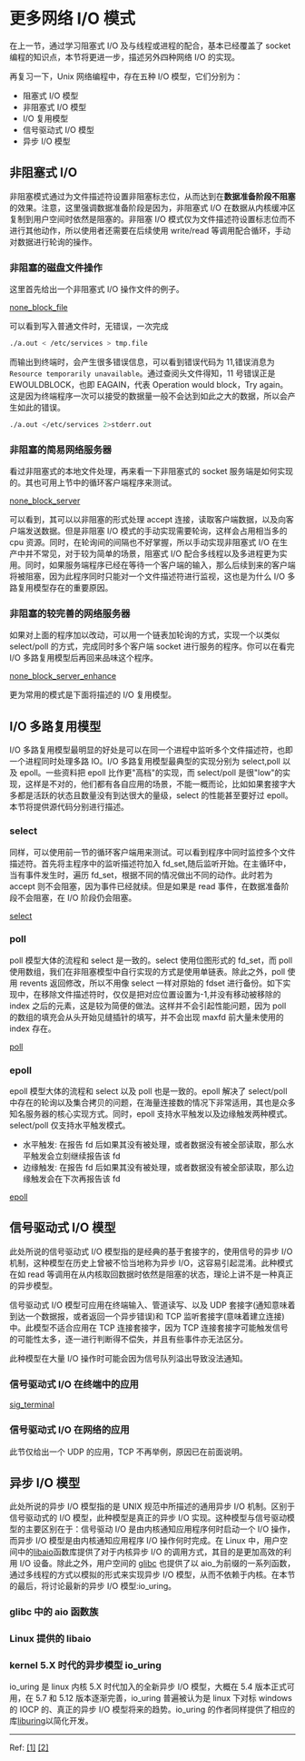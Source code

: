 # 更多网络 I/O 模式

在上一节，通过学习阻塞式 I/O 及与线程或进程的配合，基本已经覆盖了 socket 编程的知识点，本节将更进一步，描述另外四种网络 I/O 的实现。

再复习一下，Unix 网络编程中，存在五种 I/O 模型，它们分别为：

- 阻塞式 I/O 模型
- 非阻塞式 I/O 模型
- I/O 复用模型
- 信号驱动式 I/O 模型
- 异步 I/O 模型

## 非阻塞式 I/O

非阻塞模式通过为文件描述符设置非阻塞标志位，从而达到在**数据准备阶段不阻塞**的效果。注意，这里强调数据准备阶段是因为，非阻塞式 I/O 在数据从内核缓冲区复制到用户空间时依然是阻塞的。非阻塞 I/O 模式仅为文件描述符设置标志位而不进行其他动作，所以使用者还需要在后续使用 write/read 等调用配合循环，手动对数据进行轮询的操作。

### 非阻塞的磁盘文件操作

这里首先给出一个非阻塞式 I/O 操作文件的例子。

[none_block_file](../src/network/advanced_io/none_block_file.c ':include')

可以看到写入普通文件时，无错误，一次完成

```bash
./a.out < /etc/services > tmp.file
```

而输出到终端时，会产生很多错误信息，可以看到错误代码为 11,错误消息为`Resource temporarily unavailable`。通过查阅头文件得知，11 号错误正是 EWOULDBLOCK，也即 EAGAIN，代表 Operation would block，Try again。这是因为终端程序一次可以接受的数据量一般不会达到如此之大的数据，所以会产生如此的错误。

```bash
./a.out </etc/services 2>stderr.out
```

### 非阻塞的简易网络服务器

看过非阻塞式的本地文件处理，再来看一下非阻塞式的 socket 服务端是如何实现的。其也可用上节中的循环客户端程序来测试。

[none_block_server](../src/network/advanced_io/none_block_server.c ':include')

可以看到，其可以以非阻塞的形式处理 accept 连接，读取客户端数据，以及向客户端发送数据。但是非阻塞 I/O 模式的手动实现需要轮询，这样会占用相当多的 cpu 资源。同时，在轮询间的间隔也不好掌握，所以手动实现非阻塞式 I/O 在生产中并不常见，对于较为简单的场景，阻塞式 I/O 配合多线程以及多进程更为实用。同时，如果服务端程序已经在等待一个客户端的输入，那么后续到来的客户端将被阻塞，因为此程序同时只能对一个文件描述符进行监视，这也是为什么 I/O 多路复用模型存在的重要原因。

### 非阻塞的较完善的网络服务器

如果对上面的程序加以改动，可以用一个链表加轮询的方式，实现一个以类似 select/poll 的方式，完成同时多个客户端 socket 进行服务的程序。你可以在看完 I/O 多路复用模型后再回来品味这个程序。

[none_block_server_enhance](../src/network/advanced_io/none_block_server_enhance.c ':include')

更为常用的模式是下面将描述的 I/O 复用模型。

## I/O 多路复用模型

I/O 多路复用模型最明显的好处是可以在同一个进程中监听多个文件描述符，也即一个进程同时处理多路 IO。I/O 多路复用模型最典型的实现分别为 select,poll 以及 epoll。一些资料把 epoll 比作更"高档"的实现，而 select/poll 是很"low"的实现，这样是不对的，他们都有各自应用的场景，不能一概而论，比如如果套接字大多都是活跃的状态且数量没有到达很大的量级，select 的性能甚至要好过 epoll。本节将提供源代码分别进行描述。

### select

同样，可以使用前一节的循环客户端用来测试。可以看到程序中同时监控多个文件描述符。首先将主程序中的监听描述符加入 fd_set,随后监听开始。在主循环中，当有事件发生时，遍历 fd_set，根据不同的情况做出不同的动作。此时若为 accept 则不会阻塞，因为事件已经就续。但是如果是 read 事件，在数据准备阶段不会阻塞，在 I/O 阶段仍会阻塞。

[select](../src/network/advanced_io/select.c ':include')

### poll

poll 模型大体的流程和 select 是一致的。select 使用位图形式的 fd_set，而 poll 使用数组，我们在非阻塞模型中自行实现的方式是使用单链表。除此之外，poll 使用 revents 返回修改，所以不用像 select 一样对原始的 fdset 进行备份。如下实现中，在移除文件描述符时，仅仅是把对应位置设置为-1,并没有移动被移除的 index 之后的元素，这是较为简便的做法。这样并不会引起性能问题，因为 poll 的数组的填充会从头开始见缝插针的填写，并不会出现 maxfd 前大量未使用的 index 存在。

[poll](../src/network/advanced_io/poll.c ':include')

### epoll

epoll 模型大体的流程和 select 以及 poll 也是一致的。epoll 解决了 select/poll 中存在的轮询以及集合拷贝的问题，在海量连接数的情况下非常适用，其也是众多知名服务器的核心实现方式。同时，epoll 支持水平触发以及边缘触发两种模式。select/poll 仅支持水平触发模式。

- 水平触发: 在报告 fd 后如果其没有被处理，或者数据没有被全部读取，那么水平触发会立刻继续报告该 fd
- 边缘触发: 在报告 fd 后如果其没有被处理，或者数据没有被全部读取，那么边缘触发会在下次再报告该 fd

[epoll](../src/network/advanced_io/epoll.c ':include')

## 信号驱动式 I/O 模型

此处所说的信号驱动式 I/O 模型指的是经典的基于套接字的，使用信号的异步 I/O 机制，这种模型在历史上曾被不恰当地称为异步 I/O，这容易引起混淆。此种模式在如 read 等调用在从内核取回数据时依然是阻塞的状态，理论上讲不是一种真正的异步模型。

信号驱动式 I/O 模型可应用在终端输入、管道读写、以及 UDP 套接字(通知意味着到达一个数据报，或者返回一个异步错误)和 TCP 监听套接字(意味着建立连接)中。此模型不适合应用在 TCP 连接套接字，因为 TCP 连接套接字可能触发信号的可能性太多，逐一进行判断得不偿失，并且有些事件亦无法区分。

此种模型在大量 I/O 操作时可能会因为信号队列溢出导致没法通知。

### 信号驱动式 I/O 在终端中的应用

[sig_terminal](../src/network/advanced_io/sig_terminal.c ':include')

### 信号驱动式 I/O 在网络的应用

此节仅给出一个 UDP 的应用，TCP 不再举例，原因已在前面说明。

## 异步 I/O 模型

此处所说的异步 I/O 模型指的是 UNIX 规范中所描述的通用异步 I/O 机制。区别于信号驱动式的 I/O 模型，此种模型是真正的异步 I/O 实现。这种模型与信号驱动模型的主要区别在于：信号驱动 I/O 是由内核通知应用程序何时启动一个 I/O 操作，而异步 I/O 模型是由内核通知应用程序 I/O 操作何时完成。在 Linux 中，用户空间中的[libaio](https://archlinux.org/packages/core/x86_64/libaio/)函数库提供了对于内核异步 I/O 的调用方式，其目的是更加高效的利用 I/O 设备。除此之外，用户空间的 [glibc](https://archlinux.org/packages/core/x86_64/glibc/) 也提供了以 aio\_为前缀的一系列函数，通过多线程的方式以模拟的形式来实现异步 I/O 模型，从而不依赖于内核。在本节的最后，将讨论最新的异步 I/O 模型:io_uring。

### glibc 中的 aio 函数族

### Linux 提供的 libaio

### kernel 5.X 时代的异步模型 io_uring

io_uring 是 linux 内核 5.X 时代加入的全新异步 I/O 模型，大概在 5.4 版本正式可用，在 5.7 和 5.12 版本逐渐完善，io_uring 普遍被认为是 linux 下对标 windows 的 IOCP 的、真正的异步 I/O 模型将来的趋势。io_uring 的作者同样提供了相应的库[liburing](https://archlinux.org/packages/extra/x86_64/liburing/)以简化开发。

---

Ref:
[[1]](https://www.bilibili.com/video/BV1pp4y1e7xN?p=6)
[[2]](http://www.mathcs.emory.edu/~cheung/Courses/455/Syllabus/9-netw-prog/timeout6.html)
